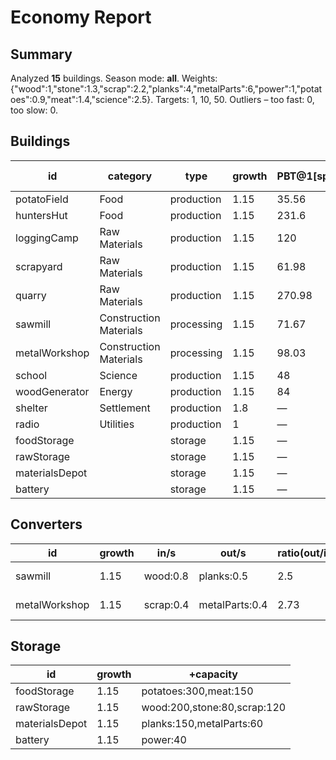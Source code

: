 # Economy Report

## Summary
Analyzed **15** buildings. Season mode: **all**.
Weights: {"wood":1,"stone":1.3,"scrap":2.2,"planks":4,"metalParts":6,"power":1,"potatoes":0.9,"meat":1.4,"science":2.5}. Targets: 1, 10, 50.
Outliers – too fast: 0, too slow: 0.

## Buildings
| id | category | type | growth | PBT@1[spring] | PBT@1[summer] | PBT@1[autumn] | PBT@1[winter] | PBT@10[spring] | PBT@10[summer] | PBT@10[autumn] | PBT@10[winter] | PBT@50[spring] | PBT@50[summer] | PBT@50[autumn] | PBT@50[winter] | out/s (base) | in/s (base) |
| - | - | - | - | - | - | - | - | - | - | - | - | - | - | - | - | - | - |
| potatoField | Food | production | 1.15 | 35.56 | 44.44 | 52.29 | — | 125.63 | 157.04 | 184.75 | — | 33,505.19 | 41,881.48 | 49,272.33 | — | potatoes:0.375 | - |
| huntersHut | Food | production | 1.15 | 231.6 | 254.76 | 283.07 | 318.45 | 825.11 | 907.62 | 1,008.47 | 1,134.52 | 218,252.81 | 240,078.1 | 266,753.44 | 300,097.62 | meat:0.15 | - |
| loggingCamp | Raw Materials | production | 1.15 | 120 | 132 | 146.67 | 165 | 424 | 466.4 | 518.22 | 583 | 113,080 | 124,388 | 138,208.89 | 155,485 | wood:0.25 | - |
| scrapyard | Raw Materials | production | 1.15 | 61.98 | 68.18 | 75.76 | 85.23 | 222.11 | 244.32 | 271.46 | 305.4 | 58,409.09 | 64,250 | 71,388.89 | 80,312.5 | scrap:0.08 | - |
| quarry | Raw Materials | production | 1.15 | 270.98 | 298.08 | 331.2 | 372.6 | 966.78 | 1,063.46 | 1,181.62 | 1,329.33 | 255,361.89 | 280,898.08 | 312,108.97 | 351,122.6 | stone:0.08 | - |
| sawmill | Construction Materials | processing | 1.15 | 71.67 | 71.67 | 71.67 | 71.67 | 253.67 | 253.67 | 253.67 | 253.67 | 67,534.33 | 67,534.33 | 67,534.33 | 67,534.33 | planks:0.5 | wood:0.8 |
| metalWorkshop | Construction Materials | processing | 1.15 | 98.03 | 98.03 | 98.03 | 98.03 | 348.68 | 348.68 | 348.68 | 348.68 | 92,375.79 | 92,375.79 | 92,375.79 | 92,375.79 | metalParts:0.4 | scrap:0.4 |
| school | Science | production | 1.15 | 48 | 48 | 48 | 48 | 171.2 | 171.2 | 171.2 | 171.2 | 45,233.6 | 45,233.6 | 45,233.6 | 45,233.6 | science:0.5 | - |
| woodGenerator | Energy | production | 1.15 | 84 | 84 | 84 | 84 | 297.07 | 297.07 | 297.07 | 297.07 | 79,156.27 | 79,156.27 | 79,156.27 | 79,156.27 | power:1 | wood:0.25 |
| shelter | Settlement | production | 1.8 | — | — | — | — | — | — | — | — | — | — | — | — | - | - |
| radio | Utilities | production | 1 | — | — | — | — | — | — | — | — | — | — | — | — | - | power:0.1 |
| foodStorage |  | storage | 1.15 | — | — | — | — | — | — | — | — | — | — | — | — | - | - |
| rawStorage |  | storage | 1.15 | — | — | — | — | — | — | — | — | — | — | — | — | - | - |
| materialsDepot |  | storage | 1.15 | — | — | — | — | — | — | — | — | — | — | — | — | - | - |
| battery |  | storage | 1.15 | — | — | — | — | — | — | — | — | — | — | — | — | - | - |

## Converters
| id | growth | in/s | out/s | ratio(out/in) | PBT@1 | PBT@10 | PBT@50 | mode |
| - | - | - | - | - | - | - | - | - |
| sawmill | 1.15 | wood:0.8 | planks:0.5 | 2.5 | — | — | — | all-or-nothing |
| metalWorkshop | 1.15 | scrap:0.4 | metalParts:0.4 | 2.73 | — | — | — | all-or-nothing |

## Storage
| id | growth | +capacity |
| - | - | - |
| foodStorage | 1.15 | potatoes:300,meat:150 |
| rawStorage | 1.15 | wood:200,stone:80,scrap:120 |
| materialsDepot | 1.15 | planks:150,metalParts:60 |
| battery | 1.15 | power:40 |

